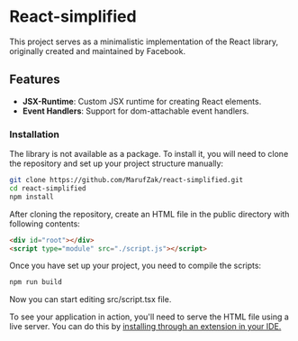 # React-simplified

This project serves as a minimalistic implementation of the React library, originally created and maintained by Facebook.

## Features

- **JSX-Runtime**: Custom JSX runtime for creating React elements.
- **Event Handlers**: Support for dom-attachable event handlers.

### Installation

The library is not available as a package. To install it, you will need to clone the repository and set up your project structure manually:

```bash
git clone https://github.com/MarufZak/react-simplified.git
cd react-simplified
npm install
```

After cloning the repository, create an HTML file in the public directory with following contents:

```html
<div id="root"></div>
<script type="module" src="./script.js"></script>
```

Once you have set up your project, you need to compile the scripts:

```bash
npm run build
```

Now you can start editing src/script.tsx file.

To see your application in action, you'll need to serve the HTML file using a live server. You can do this by [installing through an extension in your IDE.](https://marketplace.visualstudio.com/items?itemName=ritwickdey.LiveServer)
